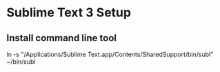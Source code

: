 # Sublime Text 3 Setup

## Install command line tool

  ln -s "/Applications/Sublime Text.app/Contents/SharedSupport/bin/subl" ~/bin/subl
